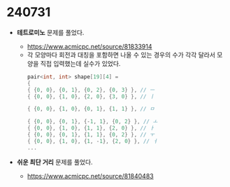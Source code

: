 # 240731

- **테트로미노** 문제를 풀었다.
    - https://www.acmicpc.net/source/81833914
    - 각 모양마다 회전과 대칭을 포함하면 나올 수 있는 경우의 수가 각각 달라서 모양을 직접 입력했는데 실수가 있었다.
        ```C++
        pair<int, int> shape[19][4] =
        {
        { {0, 0}, {0, 1}, {0, 2}, {0, 3} }, // ㅡ
        { {0, 0}, {1, 0}, {2, 0}, {3, 0} }, // ㅣ

        { {0, 0}, {1, 0}, {0, 1}, {1, 1} }, // ㅁ

        { {0, 0}, {0, 1}, {-1, 1}, {0, 2} }, // ㅗ
        { {0, 0}, {1, 0}, {1, 1}, {2, 0} }, // ㅏ
        { {0, 0}, {0, 1}, {1, 1}, {0, 2} }, // ㅜ
        { {0, 0}, {1, 0}, {1, -1}, {2, 0} }, // ㅓ
        ...
        ```  
        


- **쉬운 최단 거리** 문제를 풀었다.
    - https://www.acmicpc.net/source/81840483  
  